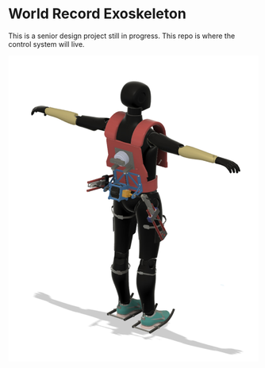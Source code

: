 # World Record Exoskeleton
This is a senior design project still in progress. This repo is where the control system will live.

![img](https://github.com/jaisondasika/world-record-exoskeleton/blob/main/CAD.jpg)
